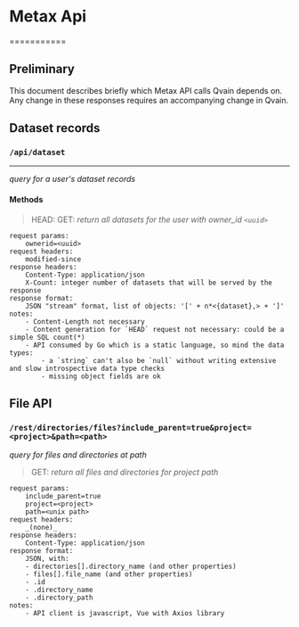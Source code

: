 # Metax Api
===========

## Preliminary

This document describes briefly which Metax API calls Qvain depends on. Any change in these responses requires an accompanying change in Qvain.

## Dataset records

### `/api/dataset`
------------------

_query for a user's dataset records_

#### Methods

> HEAD:
> GET:
	_return all datasets for the user with owner_id `<uuid>`_
	
	request params:
		ownerid=<uuid>
	request headers:
		modified-since
	response headers:
		Content-Type: application/json
		X-Count: integer number of datasets that will be served by the response
	response format:
		JSON "stream" format, list of objects: '[' + n*<{dataset},> + ']'
	notes:
		- Content-Length not necessary
		- Content generation for `HEAD` request not necessary: could be a simple SQL count(*)
		- API consumed by Go which is a static language, so mind the data types:
			- a `string` can't also be `null` without writing extensive and slow introspective data type checks
			- missing object fields are ok


## File API

### `/rest/directories/files?include_parent=true&project=<project>&path=<path>`

_query for files and directories at path_

> GET:
	_return all files and directories for project <project> path <path>_

	request params:
		include_parent=true
		project=<project>
		path=<unix path>
	request headers:
		_(none)_
	response headers:
		Content-Type: application/json
	response format:
		JSON, with:
		- directories[].directory_name (and other properties)
		- files[].file_name (and other properties)
		- .id
		- .directory_name
		- .directory_path
	notes:
		- API client is javascript, Vue with Axios library
